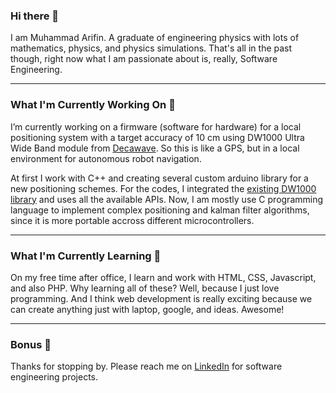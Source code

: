 ### Hi there 👋
I am Muhammad Arifin. A graduate of engineering physics with lots of mathematics, physics, and physics simulations. That's all in the past though, right now what I am passionate about is, really, Software Engineering. 

---

### What I'm Currently Working On 🔭
I’m currently working on a firmware (software for hardware) for a local positioning system with a target accuracy of 10 cm using DW1000 Ultra Wide Band module from [Decawave](https://www.decawave.com/product/dwm1000-module/). So this is like a GPS, but in a local environment for autonomous robot navigation. 

At first I work with C++ and creating several custom arduino library for a new positioning schemes. For the codes, I integrated the [existing DW1000 library](https://github.com/F-Army) and uses all the available APIs. Now, I am mostly use C programming language to implement complex positioning and kalman filter algorithms, since it is more portable accross different microcontrollers.

---

### What I'm Currently Learning 🌱 
On my free time after office, I learn and work with HTML, CSS, Javascript, and also PHP. Why learning all of these? Well, because I just love programming. And I think web development is really exciting because we can create anything just with laptop, google, and ideas. Awesome! 

---

### Bonus 💬
Thanks for stopping by. Please reach me on [LinkedIn](https://www.linkedin.com/in/arifin2610/) for software engineering projects. 
<!--
**effendev/effendev** is a ✨ _special_ ✨ repository because its `README.md` (this file) appears on your GitHub profile.

Here are some ideas to get you started:

- 🔭 I’m currently working on ...
- 🌱 I’m currently learning ...
- 👯 I’m looking to collaborate on ...
- 🤔 I’m looking for help with ...
- 💬 Ask me about ...
- 📫 How to reach me: ...
- 😄 Pronouns: ...
- ⚡ Fun fact: ...
-->
